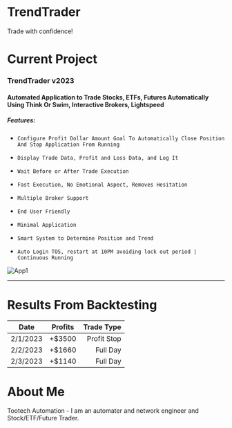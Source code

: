 # TrendTrader

Trade with confidence!


# Current Project

### TrendTrader v2023
#### Automated Application to Trade Stocks, ETFs, Futures Automatically Using Think Or Swim, Interactive Brokers, Lightspeed
##### Features:
*     Configure Profit Dollar Amount Goal To Automatically Close Position And Stop Application From Running
*     Display Trade Data, Profit and Loss Data, and Log It
*     Wait Before or After Trade Execution
*     Fast Execution, No Emotional Aspect, Removes Hesitation
*     Multiple Broker Support
*     End User Friendly
*     Minimal Application
*     Smart System to Determine Position and Trend
*     Auto Login TOS, restart at 10PM avoiding lock out period | Continuous Running
     
![App1](https://github.com/tootechautomation/TrendTrader/assets/50243547/e1a772d8-3a7a-4c10-ba49-c7934b1e670b)


***

# Results From Backtesting


| Date        | Profits          | Trade Type  |
| ------------- |:-------------:| -----:|
| 2/1/2023      | +$3500 |  Profit Stop |
| 2/2/2023      | +$1660      |   Full Day |
| 2/3/2023 |  +$1140     |    Full Day |

 
# About Me
 Tootech Automation - I am an automater and network engineer and Stock/ETF/Future Trader.
 

